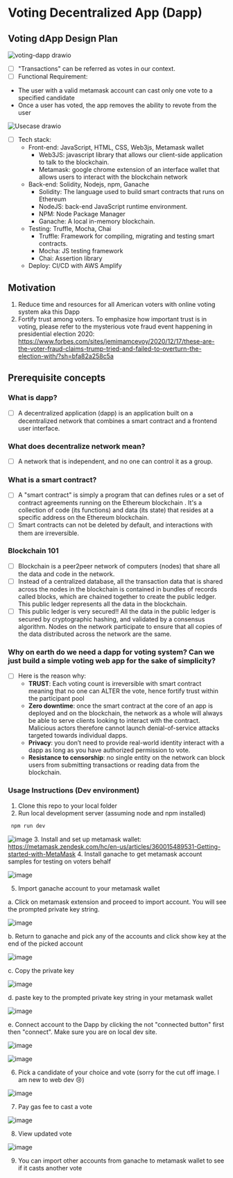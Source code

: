 # Voting Decentralized App (Dapp)

## Voting dApp Design Plan
![voting-dapp drawio](https://user-images.githubusercontent.com/78957509/133527228-a4f9795e-093d-465a-b377-fc4a9add5b04.png)
- [ ] "Transactions" can be referred as votes in our context.
- [ ] Functional Requirement:
 * The user with a valid metamask account can cast only one vote to a specified candidate
 * Once a user has voted, the app removes the ability to revote from the user


![Usecase drawio](https://user-images.githubusercontent.com/78957509/134256321-c93d4257-51f0-44e8-93b0-8d7ea6bc1cb3.png)

- [ ] Tech stack:
  * Front-end: JavaScript, HTML, CSS, Web3js, Metamask wallet
    * Web3JS: javascript library that allows our client-side application to talk to the blockchain.
    * Metamask: google chrome extension of an interface wallet that allows users to interact with the blockchain network
  * Back-end: Solidity, Nodejs, npm, Ganache
    * Solidity: The language used to build smart contracts that runs on Ethereum
    * NodeJS: back-end JavaScript runtime environment.
    * NPM: Node Package Manager
    * Ganache: A local in-memory blockchain. 
  * Testing: Truffle, Mocha, Chai
    * Truffle: Framework for compiling, migrating and testing smart contracts.
    * Mocha: JS testing framework
    * Chai: Assertion library
  * Deploy: CI/CD with AWS Amplify

## Motivation
 1. Reduce time and resources for all American voters with online voting system aka this Dapp
 2. Fortify trust among voters. To emphasize how important trust is in voting, please refer to the mysterious vote fraud event happening in presidential election 2020: https://www.forbes.com/sites/jemimamcevoy/2020/12/17/these-are-the-voter-fraud-claims-trump-tried-and-failed-to-overturn-the-election-with/?sh=bfa82a258c5a

## Prerequisite concepts

### What is dapp?
- [ ] A decentralized application (dapp) is an application built on a decentralized network that combines a smart contract and a frontend user interface.

### What does decentralize network mean?
- [ ] A network that is independent, and no one can control it as a group.

### What is a smart contract?
- [ ] A "smart contract" is simply a program that can defines rules or a set of contract agreements running on the Ethereum blockchain . It's a collection of code (its functions) and data (its state) that resides at a specific address on the Ethereum blockchain.
- [ ] Smart contracts can not be deleted by default, and interactions with them are irreversible.

### Blockchain 101
- [ ] Blockchain is a peer2peer network of computers (nodes) that share all the data and code in the network. 
- [ ] Instead of a centralized database, all the transaction data that is shared across the nodes in the blockchain is contained in bundles of records called blocks, which are chained together to create the public ledger. This public ledger represents all the data in the blockchain.
- [ ] This public ledger is very secured!! All the data in the public ledger is secured by cryptographic hashing, and validated by a consensus algorithm. Nodes on the network participate to ensure that all copies of the data distributed across the network are the same.

### Why on earth do we need a dapp for voting system? Can we just build a simple voting web app for the sake of simplicity?
- [ ] Here is the reason why:
  * **TRUST**: Each voting count is irreversible with smart contract meaning that no one can ALTER the vote, hence fortify trust within the participant pool
  * **Zero downtime**: once the smart contract at the core of an app is deployed and on the blockchain, the network as a whole will always be able to serve clients looking to interact with the contract. Malicious actors therefore cannot launch denial-of-service attacks targeted towards individual dapps.
  * **Privacy**: you don’t need to provide real-world identity interact with a dapp as long as you have authorized permission to vote.
  * **Resistance to censorship**: no single entity on the network can block users from submitting transactions or reading data from the blockchain.

### Usage Instructions (Dev environment)
1. Clone this repo to your local folder
2. Run local development server (assuming node and npm installed)
 ```js
  npm run dev
 ```
 ![image](https://user-images.githubusercontent.com/78957509/134257470-9fa25ba1-9131-4e41-9a02-67e5d1c87e42.png)
3. Install and set up metamask wallet: https://metamask.zendesk.com/hc/en-us/articles/360015489531-Getting-started-with-MetaMask
4. Install ganache to get metamask account samples for testing on voters behalf

 ![image](https://user-images.githubusercontent.com/78957509/134257777-d95720b9-922b-4196-8107-3b7d621ddd66.png)
 
5. Import ganache account to your metamask wallet

 a. Click on metamask extension and proceed to import account. You will see the prompted private key string.
 
 ![image](https://user-images.githubusercontent.com/78957509/134257928-b4481e93-dee1-471b-80c2-7c1ee0a04c65.png)
 
 b. Return to ganache and pick any of the accounts and click show key at the end of the picked account
 
 ![image](https://user-images.githubusercontent.com/78957509/134258043-2999a69e-1ca9-4661-9182-a45c9f959f09.png)
 
 c. Copy the private key
 
 ![image](https://user-images.githubusercontent.com/78957509/134258090-bd5dcdcf-8144-4251-bf18-049db70c199d.png)
 
 d. paste key to the prompted private key string in your metamask wallet
 
 ![image](https://user-images.githubusercontent.com/78957509/134258211-31bd1c7c-9481-4240-9b09-a32c543b0cde.png)
 
 e. Connect account to the Dapp by clicking the not "connected button" first then "connect". Make sure you are on local dev site.
 
 ![image](https://user-images.githubusercontent.com/78957509/134258383-09168e20-b669-4bb5-8ac0-b67a3bf8c599.png)
 
 ![image](https://user-images.githubusercontent.com/78957509/134258440-d7487909-61fb-4e2e-98d1-5cb58b8cd93c.png)
 
6. Pick a candidate of your choice and vote (sorry for the cut off image. I am new to web dev 😢)

 ![image](https://user-images.githubusercontent.com/78957509/134258575-f310b9f2-49e2-45de-bdc8-2b72a642e5df.png)
 
7. Pay gas fee to cast a vote

 ![image](https://user-images.githubusercontent.com/78957509/134258683-22302eca-b93d-43c1-bf32-9ae7facdc21d.png)
 
8. View updated vote 

 ![image](https://user-images.githubusercontent.com/78957509/134259079-a8248e1f-20aa-497f-9a49-0b50670a82c2.png)
 
9. You can import other accounts from ganache to metamask wallet to see if it casts another vote 

 




 






